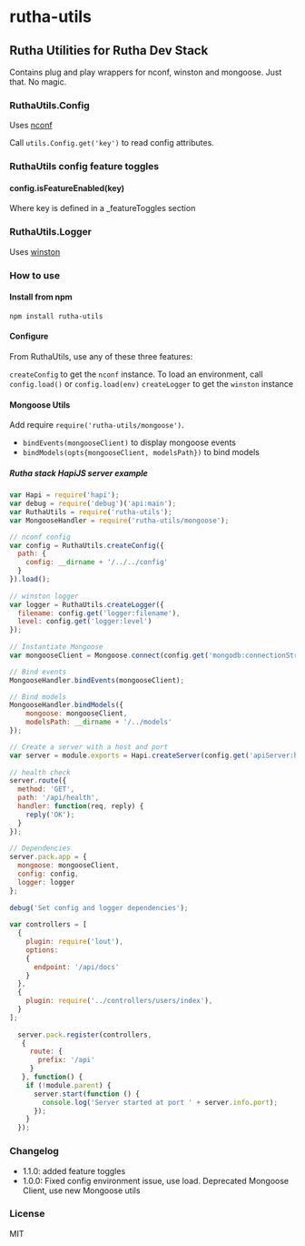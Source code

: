 rutha-utils
===========

## Rutha Utilities for Rutha Dev Stack

Contains plug and play wrappers for nconf, winston and mongoose. Just that. No magic.

### RuthaUtils.Config

Uses [nconf](https://www.npmjs.org/package/nconf)

Call `utils.Config.get('key')` to read config attributes.

### RuthaUtils config feature toggles

#### config.isFeatureEnabled(key)

Where key is defined in a _featureToggles section

### RuthaUtils.Logger

Uses [winston](https://www.npmjs.org/package/winston)


### How to use

#### Install from npm

`npm install rutha-utils`

#### Configure

From RuthaUtils, use any of these three features:

`createConfig` to get the `nconf` instance. To load an environment, call `config.load()` or `config.load(env)`
`createLogger` to get the `winston` instance

#### Mongoose Utils
Add require `require('rutha-utils/mongoose')`.

* `bindEvents(mongooseClient)` to display mongoose events
* `bindModels(opts{mongooseClient, modelsPath})` to bind models

##### Rutha stack HapiJS server example

```javascript
var Hapi = require('hapi');
var debug = require('debug')('api:main');
var RuthaUtils = require('rutha-utils');
var MongooseHandler = require('rutha-utils/mongoose');

// nconf config
var config = RuthaUtils.createConfig({
  path: {
    config: __dirname + '/../../config'
  }
}).load();
 
// winston logger
var logger = RuthaUtils.createLogger({
  filename: config.get('logger:filename'),
  level: config.get('logger:level')
});
 
// Instantiate Mongoose
var mongooseClient = Mongoose.connect(config.get('mongodb:connectionString'));

// Bind events
MongooseHandler.bindEvents(mongooseClient);

// Bind models
MongooseHandler.bindModels({
    mongoose: mongooseClient,
    modelsPath: __dirname + '/../models'
});

// Create a server with a host and port
var server = module.exports = Hapi.createServer(config.get('apiServer:host'), config.get('apiServer:port'));
 
// health check
server.route({
  method: 'GET',
  path: '/api/health',
  handler: function(req, reply) {
    reply('OK');
  }
});
 
// Dependencies
server.pack.app = {
  mongoose: mongooseClient,
  config: config,
  logger: logger
};
 
debug('Set config and logger dependencies');
 
var controllers = [
  {
    plugin: require('lout'),
    options:
    {
      endpoint: '/api/docs'
    }
  },
  {
    plugin: require('../controllers/users/index'),
  }
];
 
  server.pack.register(controllers,
   {
     route: {
       prefix: '/api'
     }
   }, function() {
    if (!module.parent) {
      server.start(function () {
        console.log('Server started at port ' + server.info.port);
      });
    }
  });
```

### Changelog

* 1.1.0: added feature toggles
* 1.0.0: Fixed config environment issue, use load. Deprecated Mongoose Client, use new Mongoose utils


### License
MIT

